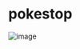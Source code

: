 # pokestop
![image](https://user-images.githubusercontent.com/100318892/209484041-0f42097a-4926-45ef-861d-118f22aea0b7.png)
